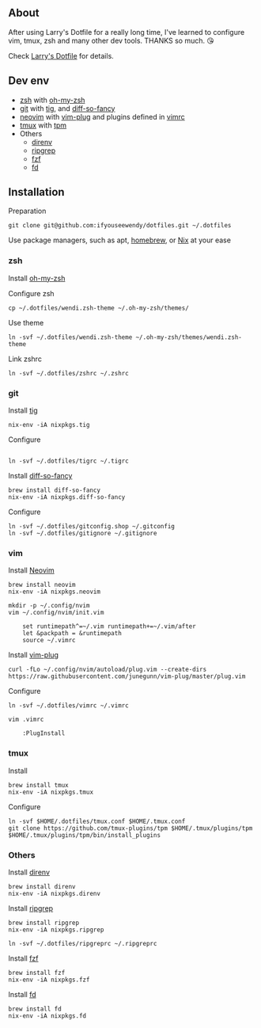 ## About

After using Larry's Dotfile for a really long time, I've learned to configure vim, tmux, zsh and many other dev tools. THANKS so much. :kissing_heart:

Check [Larry's Dotfile](https://github.com/larrylv/dotfiles) for details.

## Dev env

* [zsh](https://www.zsh.org/) with [oh-my-zsh](https://ohmyz.sh/)
* [git](https://git-scm.com/) with [tig](https://github.com/jonas/tig), and [diff-so-fancy](https://github.com/so-fancy/diff-so-fancy)
* [neovim](https://neovim.io/) with [vim-plug](https://github.com/junegunn/vim-plug#unix-linux) and plugins defined in [vimrc](./vimrc)
* [tmux](https://github.com/tmux/tmux) with [tpm](https://github.com/tmux-plugins/tpm)
* Others
  - [direnv](https://direnv.net/)
  - [ripgrep](https://github.com/BurntSushi/ripgrep)
  - [fzf](https://github.com/junegunn/fzf)
  - [fd](https://github.com/sharkdp/fd)

## Installation

Preparation

```
git clone git@github.com:ifyouseewendy/dotfiles.git ~/.dotfiles
```

Use package managers, such as apt, [homebrew](https://brew.sh/), or [Nix](https://nixos.org/download.html) at your ease


### zsh

Install [oh-my-zsh](https://ohmyz.sh/#install)

Configure zsh
```
cp ~/.dotfiles/wendi.zsh-theme ~/.oh-my-zsh/themes/
```

Use theme

```
ln -svf ~/.dotfiles/wendi.zsh-theme ~/.oh-my-zsh/themes/wendi.zsh-theme
```

Link zshrc

```
ln -svf ~/.dotfiles/zshrc ~/.zshrc
```

### git

Install [tig](https://github.com/jonas/tig)

```
nix-env -iA nixpkgs.tig
```

Configure

```

ln -svf ~/.dotfiles/tigrc ~/.tigrc
```

Install [diff-so-fancy](https://github.com/so-fancy/diff-so-fancy)

```
brew install diff-so-fancy
nix-env -iA nixpkgs.diff-so-fancy
```

Configure

```
ln -svf ~/.dotfiles/gitconfig.shop ~/.gitconfig
ln -svf ~/.dotfiles/gitignore ~/.gitignore
```

### vim

Install [Neovim](https://neovim.io/)

```
brew install neovim
nix-env -iA nixpkgs.neovim

mkdir -p ~/.config/nvim
vim ~/.config/nvim/init.vim

	set runtimepath^=~/.vim runtimepath+=~/.vim/after
	let &packpath = &runtimepath
	source ~/.vimrc
```

Install [vim-plug](https://github.com/junegunn/vim-plug#unix-linux)
```
curl -fLo ~/.config/nvim/autoload/plug.vim --create-dirs https://raw.githubusercontent.com/junegunn/vim-plug/master/plug.vim
```

Configure

```
ln -svf ~/.dotfiles/vimrc ~/.vimrc

vim .vimrc

	:PlugInstall
```

### tmux

Install

```
brew install tmux
nix-env -iA nixpkgs.tmux
```

Configure

```
ln -svf $HOME/.dotfiles/tmux.conf $HOME/.tmux.conf
git clone https://github.com/tmux-plugins/tpm $HOME/.tmux/plugins/tpm
$HOME/.tmux/plugins/tpm/bin/install_plugins
```

### Others

Install [direnv](https://direnv.net/)

```
brew install direnv
nix-env -iA nixpkgs.direnv
```

Install [ripgrep](https://github.com/BurntSushi/ripgrep)

```
brew install ripgrep
nix-env -iA nixpkgs.ripgrep

ln -svf ~/.dotfiles/ripgreprc ~/.ripgreprc
```


Install [fzf](https://github.com/junegunn/fzf)

```
brew install fzf
nix-env -iA nixpkgs.fzf
```

Install [fd](https://github.com/sharkdp/fd)
```
brew install fd
nix-env -iA nixpkgs.fd
```

